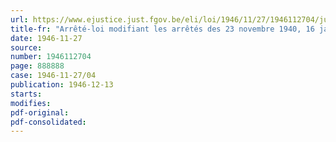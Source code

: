 ```yaml
---
url: https://www.ejustice.just.fgov.be/eli/loi/1946/11/27/1946112704/justel
title-fr: "Arrêté-loi modifiant les arrêtés des 23 novembre 1940, 16 janvier 1942 et 4 janvier 1943 relatifs au contrôle technique des véhicules automobiles et maintenus en vigueur, pour trois ans, à partir du 16 février 1946, par l'arrêté du Régent du 14 février 1946"
date: 1946-11-27
source:
number: 1946112704
page: 888888
case: 1946-11-27/04
publication: 1946-12-13
starts:
modifies:
pdf-original:
pdf-consolidated:
---
```


